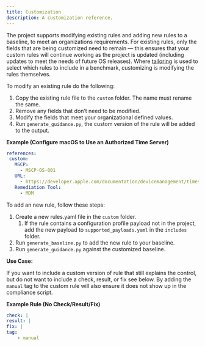 ```yaml
---
title: Customization
description: A customization reference.
---
```


The project supports modifying existing rules and adding new rules to a baseline, to meet an organizations requirements. For existing rules, only the fields that are being customized need to remain — this ensures that your custom rules will continue working as the project is updated (including updates to meet the needs of future OS releases). Where [tailoring](https://github.com/usnistgov/macos_security/wiki/Tailoring) is used to select which rules to include in a benchmark, customizing is modifying the rules themselves.

To modify an existing rule do the following:

1. Copy the existing rule file to the `custom` folder. The name must rename the same.
2. Remove any fields that don’t need to be modified.
3. Modify the fields that meet your organizational defined values.
4. Run `generate_guidance.py`, the custom version of the rule will be added to the output.

**Example (Configure macOS to Use an Authorized Time Server)**

```YAML
references:
 custom:
   MSCP:
     - MSCP-OS-001
   URL:
     - https://developer.apple.com/documentation/devicemanagement/timeserver
   Remediation Tool:
     - MDM
```

To add an new rule, follow these steps:

1. Create a new rules.yaml file in the `custom` folder.
   1. If the rule contains a configuration profile payload not in the project, add the new payload to `supported_payloads.yaml` in the `includes` folder.
2. Run `generate_baseline.py` to add the new rule to your baseline.
3. Run `generate_guidance.py` against the customized baseline.

**Use Case:**

If you want to include a custom version of rule that still explains the control, but do not want to include a check, result, or fix see below. By adding the `manual` tag to the custom rule will also ensure it does not show up in the compliance script.

**Example Rule (No Check/Result/Fix)**

```YAML
check: |
result: |
fix: | 
tag:
    - manual
